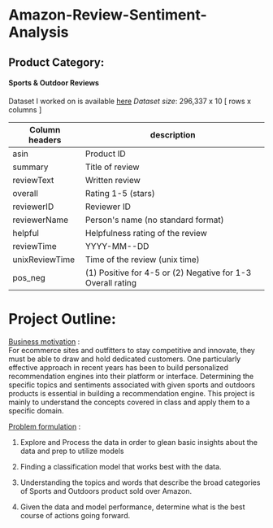 # Amazon-Review-Sentiment-Analysis
## Product Category:
#### Sports & Outdoor Reviews
Dataset I worked on is available [here](http://snap.stanford.edu/data/amazon/productGraph/categoryFiles/reviews_Sports_and_Outdoors_5.json.gz)
_Dataset size_:
296,337 x 10 [ rows x columns ]

| Column headers | description                      |
| -------------- | -------------------------------  |
|  asin          |  Product ID                      |
|  summary       |  Title of review                 |
|  reviewText    |  Written review                  |
|  overall       |  Rating 1-5 (stars)              |
|  reviewerID    |  Reviewer ID                     |
|  reviewerName  |  Person's name (no standard format)  |
|  helpful       |  Helpfulness rating of the review    |
|  reviewTime    |  YYYY-MM--DD                     |
|  unixReviewTime|  Time of the review (unix time)  |
|  pos_neg       |  (1) Positive for 4-5 or (2) Negative for 1-3 Overall rating  |

# Project Outline:

<u>Business motivation</u> :  
For ecommerce sites and outfitters to stay competitive and innovate, they must be able to draw and hold dedicated customers. One particularly effective approach in recent years has been to build personalized recommendation engines into their platform or interface. Determining the specific topics and sentiments associated with given sports and outdoors products is essential in building a recommendation engine. This project is mainly to understand the concepts covered in class and apply them to a specific domain.

<u>Problem formulation</u> :

1. Explore and Process the data in order to glean basic insights about the data and prep to utilize models

2. Finding a classification model that works best with the data.

3. Understanding the topics and words that describe the broad categories of Sports and Outdoors product sold over Amazon.

4. Given the data and model performance, determine what is the best course of actions going forward.
